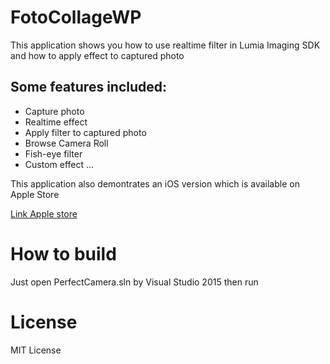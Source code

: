 # FotoCollageWP
This application shows you how to use realtime filter in Lumia Imaging SDK and how to apply effect to captured photo
## Some features included:
+ Capture photo
+ Realtime effect
+ Apply filter to captured photo
+ Browse Camera Roll
+ Fish-eye filter
+ Custom effect
...

This application also demontrates an iOS version which is available on Apple Store

[Link Apple store](https://itunes.apple.com/us/app/foto-beauty-camera-360-with-photo-editor-and-collage-maker/id1052509145?ls=1&mt=8)

# How to build
Just open PerfectCamera.sln by Visual Studio 2015 then run

# License
MIT License
